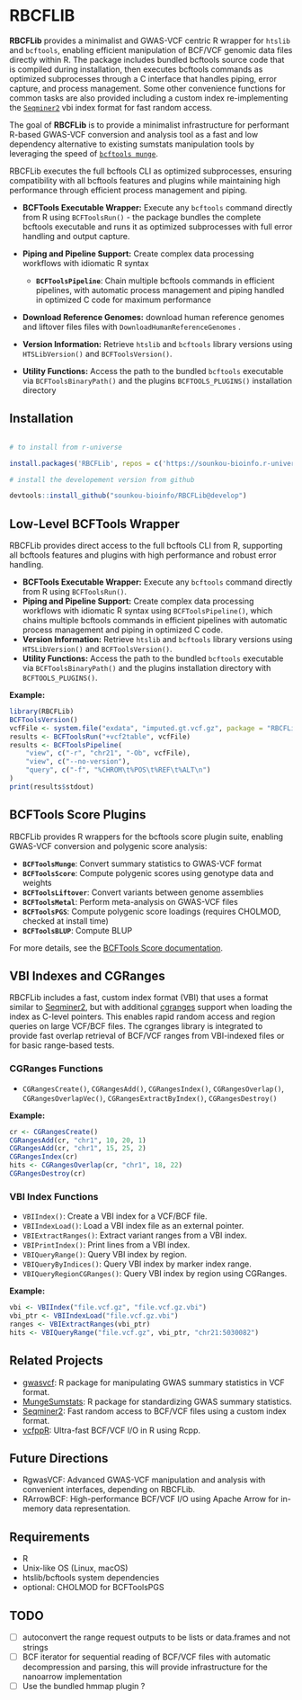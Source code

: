# RBCFLIB

**RBCFLib** provides a minimalist and GWAS-VCF centric R wrapper for `htslib` and `bcftools`, enabling efficient manipulation of BCF/VCF genomic data files directly within R. The package includes bundled bcftools source code that is compiled during installation, then executes bcftools commands as optimized subprocesses through a C interface that handles piping, error capture, and process management. Some other convenience functions for common tasks are also provided including a custom index re-implementing the [`Seqminer2`](https://github.com/zhanxw/seqminer) vbi index format for fast random access.

The goal of **RBCFLib** is to provide a minimalist infrastructure for performant R-based GWAS-VCF conversion and analysis tool as a fast and low dependency alternative to existing sumstats manipulation tools by leveraging the speed of [`bcftools munge`](https://github.com/freeseek/score).

RBCFLib executes the full bcftools CLI as optimized subprocesses, ensuring compatibility with all bcftools features and plugins while maintaining high performance through efficient process management and piping.

-   **BCFTools Executable Wrapper:** Execute any `bcftools` command directly from R using `BCFToolsRun()` - the package bundles the complete bcftools executable and runs it as optimized subprocesses with full error handling and output capture.
-   **Piping and Pipeline Support:** Create complex data processing workflows with idiomatic R syntax
    -   **`BCFToolsPipeline`**: Chain multiple bcftools commands in efficient pipelines, with automatic process management and piping handled in optimized C code for maximum performance
-   **Download Reference Genomes:** download human reference genomes and liftover files files with `DownloadHumanReferenceGenomes` .

-   **Version Information:** Retrieve `htslib` and `bcftools` library versions using `HTSLibVersion()` and `BCFToolsVersion()`.
-   **Utility Functions:** Access the path to the bundled `bcftools` executable via `BCFToolsBinaryPath()` and the plugins `BCFTOOLS_PLUGINS()` installation directory

## Installation


``` r

# to install from r-universe

install.packages('RBCFLib', repos = c('https://sounkou-bioinfo.r-universe.dev'))

# install the developement version from github

devtools::install_github("sounkou-bioinfo/RBCFLib@develop")
```

## Low-Level BCFTools Wrapper

RBCFLib provides direct access to the full bcftools CLI from R, supporting all bcftools features and plugins with high performance and robust error handling.

- **BCFTools Executable Wrapper:** Execute any `bcftools` command directly from R using `BCFToolsRun()`.
- **Piping and Pipeline Support:** Create complex data processing workflows with idiomatic R syntax using `BCFToolsPipeline()`, which chains multiple bcftools commands in efficient pipelines with automatic process management and piping in optimized C code.
- **Version Information:** Retrieve `htslib` and `bcftools` library versions using `HTSLibVersion()` and `BCFToolsVersion()`.
- **Utility Functions:** Access the path to the bundled `bcftools` executable via `BCFToolsBinaryPath()` and the plugins installation directory with `BCFTOOLS_PLUGINS()`.

**Example:**
```r
library(RBCFLib)
BCFToolsVersion()
vcfFile <- system.file("exdata", "imputed.gt.vcf.gz", package = "RBCFLib")
results <- BCFToolsRun("+vcf2table", vcfFile)
results <- BCFToolsPipeline(
    "view", c("-r", "chr21", "-Ob", vcfFile),
    "view", c("--no-version"),
    "query", c("-f", "%CHROM\t%POS\t%REF\t%ALT\n")
)
print(results$stdout)
```

## BCFTools Score Plugins

RBCFLib provides R wrappers for the bcftools score plugin suite, enabling GWAS-VCF conversion and polygenic score analysis:

- **`BCFToolsMunge`**: Convert summary statistics to GWAS-VCF format
- **`BCFToolsScore`**: Compute polygenic scores using genotype data and weights
- **`BCFToolsLiftover`**: Convert variants between genome assemblies
- **`BCFToolsMetal`**: Perform meta-analysis on GWAS-VCF files
- **`BCFToolsPGS`**: Compute polygenic score loadings (requires CHOLMOD, checked at install time)
- **`BCFToolsBLUP`**: Compute BLUP

For more details, see the [BCFTools Score documentation](https://github.com/freeseek/score).


## VBI Indexes and CGRanges

RBCFLib includes a fast, custom index format (VBI) that uses a format similar to [Seqminer2](https://github.com/zhanxw/seqminer2), but with additional [cgranges](https://github.com/lh3/cgranges/) support when loading the index as C-level pointers. This enables rapid random access and region queries on large VCF/BCF files. The cgranges library is integrated to provide fast overlap retrieval of BCF/VCF ranges from VBI-indexed files or for basic range-based tests.

### CGRanges Functions

- `CGRangesCreate()`, `CGRangesAdd()`, `CGRangesIndex()`, `CGRangesOverlap()`, `CGRangesOverlapVec()`, `CGRangesExtractByIndex()`, `CGRangesDestroy()`

**Example:**
```r
cr <- CGRangesCreate()
CGRangesAdd(cr, "chr1", 10, 20, 1)
CGRangesAdd(cr, "chr1", 15, 25, 2)
CGRangesIndex(cr)
hits <- CGRangesOverlap(cr, "chr1", 18, 22)
CGRangesDestroy(cr)
```

### VBI Index Functions

- `VBIIndex()`: Create a VBI index for a VCF/BCF file.
- `VBIIndexLoad()`: Load a VBI index file as an external pointer.
- `VBIExtractRanges()`: Extract variant ranges from a VBI index.
- `VBIPrintIndex()`: Print lines from a VBI index.
- `VBIQueryRange()`: Query VBI index by region.
- `VBIQueryByIndices()`: Query VBI index by marker index range.
- `VBIQueryRegionCGRanges()`: Query VBI index by region using CGRanges.

**Example:**
```r
vbi <- VBIIndex("file.vcf.gz", "file.vcf.gz.vbi")
vbi_ptr <- VBIIndexLoad("file.vcf.gz.vbi")
ranges <- VBIExtractRanges(vbi_ptr)
hits <- VBIQueryRange("file.vcf.gz", vbi_ptr, "chr21:5030082")
```

## Related Projects

- [gwasvcf](https://github.com/MRCIEU/gwasvcf): R package for manipulating GWAS summary statistics in VCF format.
- [MungeSumstats](https://github.com/Al-Murphy/MungeSumstats): R package for standardizing GWAS summary statistics.
- [Seqminer2](https://github.com/zhanxw/seqminer2): Fast random access to BCF/VCF files using a custom index format.
- [vcfppR](https://github.com/Zilong-Li/vcfppR): Ultra-fast BCF/VCF I/O in R using Rcpp.

## Future Directions

- RgwasVCF: Advanced GWAS-VCF manipulation and analysis with convenient interfaces, depending on RBCFLib.
- RArrowBCF: High-performance BCF/VCF I/O using Apache Arrow for in-memory data representation.

  
## Requirements

- R 
- Unix-like OS (Linux, macOS)
- htslib/bcftools system dependencies
- optional: CHOLMOD for BCFToolsPGS

## TODO

- [ ] autoconvert the range request outputs to be lists or data.frames and not strings
- [ ] BCF iterator for sequential reading of BCF/VCF files with automatic decompression and parsing, this will provide infrastructure for the nanoarrow implementation
- [ ] Use the bundled hmmap plugin ?